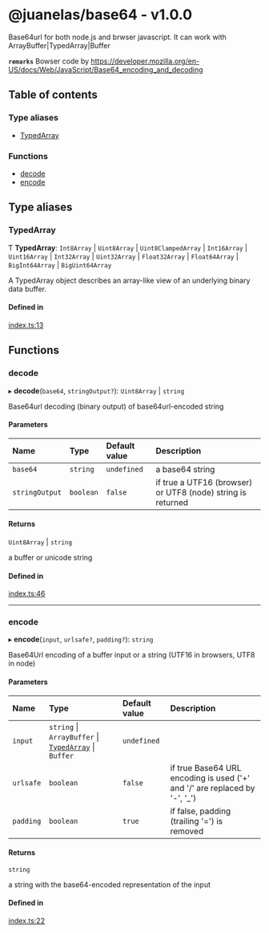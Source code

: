 # @juanelas/base64 - v1.0.0

Base64url for both node.js and brwser javascript. It can work with ArrayBuffer|TypedArray|Buffer

**`remarks`** Bowser code by https://developer.mozilla.org/en-US/docs/Web/JavaScript/Base64_encoding_and_decoding

## Table of contents

### Type aliases

- [TypedArray](API.md#typedarray)

### Functions

- [decode](API.md#decode)
- [encode](API.md#encode)

## Type aliases

### TypedArray

Ƭ **TypedArray**: `Int8Array` \| `Uint8Array` \| `Uint8ClampedArray` \| `Int16Array` \| `Uint16Array` \| `Int32Array` \| `Uint32Array` \| `Float32Array` \| `Float64Array` \| `BigInt64Array` \| `BigUint64Array`

A TypedArray object describes an array-like view of an underlying binary data buffer.

#### Defined in

[index.ts:13](https://github.com/juanelas/base64/blob/aa400bb/src/ts/index.ts#L13)

## Functions

### decode

▸ **decode**(`base64`, `stringOutput?`): `Uint8Array` \| `string`

Base64url decoding (binary output) of base64url-encoded string

#### Parameters

| Name | Type | Default value | Description |
| :------ | :------ | :------ | :------ |
| `base64` | `string` | `undefined` | a base64 string |
| `stringOutput` | `boolean` | `false` | if true a UTF16 (browser) or UTF8 (node) string is returned |

#### Returns

`Uint8Array` \| `string`

a buffer or unicode string

#### Defined in

[index.ts:46](https://github.com/juanelas/base64/blob/aa400bb/src/ts/index.ts#L46)

___

### encode

▸ **encode**(`input`, `urlsafe?`, `padding?`): `string`

Base64Url encoding of a buffer input or a string (UTF16 in browsers, UTF8 in node)

#### Parameters

| Name | Type | Default value | Description |
| :------ | :------ | :------ | :------ |
| `input` | `string` \| `ArrayBuffer` \| [`TypedArray`](API.md#typedarray) \| `Buffer` | `undefined` |  |
| `urlsafe` | `boolean` | `false` | if true Base64 URL encoding is used ('+' and '/' are replaced by '-', '_') |
| `padding` | `boolean` | `true` | if false, padding (trailing '=') is removed |

#### Returns

`string`

a string with the base64-encoded representation of the input

#### Defined in

[index.ts:22](https://github.com/juanelas/base64/blob/aa400bb/src/ts/index.ts#L22)
